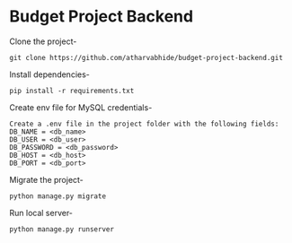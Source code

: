 # Budget Project Backend

Clone the project-
```
git clone https://github.com/atharvabhide/budget-project-backend.git
```

Install dependencies-
```
pip install -r requirements.txt
```

Create env file for MySQL credentials-
```
Create a .env file in the project folder with the following fields:
DB_NAME = <db_name>
DB_USER = <db_user>
DB_PASSWORD = <db_password>
DB_HOST = <db_host>
DB_PORT = <db_port>
```

Migrate the project-
```
python manage.py migrate
```

Run local server-
```
python manage.py runserver
```

